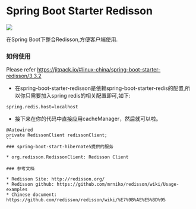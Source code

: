 Spring Boot Starter Redisson
============================
[![](https://jitpack.io/v/linux-china/spring-boot-starter-redisson.svg)](https://jitpack.io/#linux-china/spring-boot-starter-redisson)

在Spring Boot下整合Redisson,方便客户端使用.

### 如何使用

Please refer https://jitpack.io/#linux-china/spring-boot-starter-redisson/3.3.2

* 在spring-boot-starter-redisson是依赖spring-boot-starter-redis的配置,所以你只需要加入spring redis的相关配置即可,如下:
```properties
spring.redis.host=localhost
```

* 接下来在你的代码中直接应用cacheManager，然后就可以啦。
```
@Autowired
private RedissonClient redissonClient;
``
### spring-boot-start-hibernate5提供的服务

* org.redisson.RedissonClient: Redisson Client

### 参考文档

* Redisson Site: http://redisson.org/
* Redisson github: https://github.com/mrniko/redisson/wiki/Usage-examples
* Chinese document: https://github.com/redisson/redisson/wiki/%E7%9B%AE%E5%BD%95